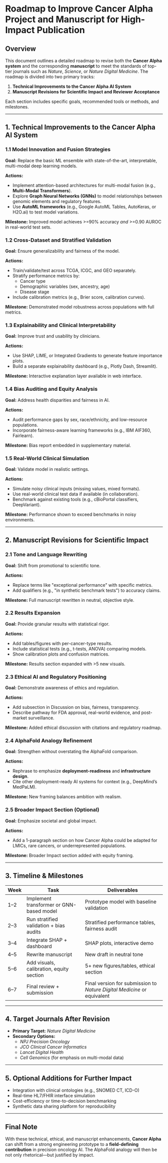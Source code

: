 # Roadmap to Improve Cancer Alpha Project and Manuscript for High-Impact Publication

## Overview
This document outlines a detailed roadmap to revise both the **Cancer Alpha system** and the corresponding **manuscript** to meet the standards of top-tier journals such as *Nature*, *Science*, or *Nature Digital Medicine*. The roadmap is divided into two primary tracks:

1. **Technical Improvements to the Cancer Alpha AI System**
2. **Manuscript Revisions for Scientific Impact and Reviewer Acceptance**

Each section includes specific goals, recommended tools or methods, and milestones.

---

## 1. Technical Improvements to the Cancer Alpha AI System

### 1.1 Model Innovation and Fusion Strategies

**Goal:** Replace the basic ML ensemble with state-of-the-art, interpretable, multi-modal deep learning models.

**Actions:**
- Implement attention-based architectures for multi-modal fusion (e.g., **Multi-Modal Transformers**).
- Explore **Graph Neural Networks (GNNs)** to model relationships between genomic elements and regulatory features.
- Use **AutoML frameworks** (e.g., Google AutoML Tables, AutoKeras, or H2O.ai) to test model variations.

**Milestone:** Improved model achieves >=90% accuracy *and* >=0.90 AUROC in real-world test sets.

### 1.2 Cross-Dataset and Stratified Validation

**Goal:** Ensure generalizability and fairness of the model.

**Actions:**
- Train/validate/test across TCGA, ICGC, and GEO separately.
- Stratify performance metrics by:
  - Cancer type
  - Demographic variables (sex, ancestry, age)
  - Disease stage
- Include calibration metrics (e.g., Brier score, calibration curves).

**Milestone:** Demonstrated model robustness across populations with full metrics.

### 1.3 Explainability and Clinical Interpretability

**Goal:** Improve trust and usability by clinicians.

**Actions:**
- Use SHAP, LIME, or Integrated Gradients to generate feature importance plots.
- Build a separate explainability dashboard (e.g., Plotly Dash, Streamlit).

**Milestone:** Interactive explanation layer available in web interface.

### 1.4 Bias Auditing and Equity Analysis

**Goal:** Address health disparities and fairness in AI.

**Actions:**
- Audit performance gaps by sex, race/ethnicity, and low-resource populations.
- Incorporate fairness-aware learning frameworks (e.g., IBM AIF360, Fairlearn).

**Milestone:** Bias report embedded in supplementary material.

### 1.5 Real-World Clinical Simulation

**Goal:** Validate model in realistic settings.

**Actions:**
- Simulate noisy clinical inputs (missing values, mixed formats).
- Use real-world clinical test data if available (in collaboration).
- Benchmark against existing tools (e.g., cBioPortal classifiers, DeepVariant).

**Milestone:** Performance shown to exceed benchmarks in noisy environments.

---

## 2. Manuscript Revisions for Scientific Impact

### 2.1 Tone and Language Rewriting

**Goal:** Shift from promotional to scientific tone.

**Actions:**
- Replace terms like "exceptional performance" with specific metrics.
- Add qualifiers (e.g., "in synthetic benchmark tests") to accuracy claims.

**Milestone:** Full manuscript rewritten in neutral, objective style.

### 2.2 Results Expansion

**Goal:** Provide granular results with statistical rigor.

**Actions:**
- Add tables/figures with per-cancer-type results.
- Include statistical tests (e.g., t-tests, ANOVA) comparing models.
- Show calibration plots and confusion matrices.

**Milestone:** Results section expanded with >5 new visuals.

### 2.3 Ethical AI and Regulatory Positioning

**Goal:** Demonstrate awareness of ethics and regulation.

**Actions:**
- Add subsection in Discussion on bias, fairness, transparency.
- Describe pathway for FDA approval, real-world evidence, and post-market surveillance.

**Milestone:** Added ethical discussion with citations and regulatory roadmap.

### 2.4 AlphaFold Analogy Refinement

**Goal:** Strengthen without overstating the AlphaFold comparison.

**Actions:**
- Rephrase to emphasize **deployment-readiness** and **infrastructure design**.
- Cite other deployment-ready AI systems for context (e.g., DeepMind’s MedPaLM).

**Milestone:** New framing balances ambition with realism.

### 2.5 Broader Impact Section (Optional)

**Goal:** Emphasize societal and global impact.

**Actions:**
- Add a 1-paragraph section on how Cancer Alpha could be adapted for LMICs, rare cancers, or underrepresented populations.

**Milestone:** Broader Impact section added with equity framing.

---

## 3. Timeline & Milestones

| Week | Task | Deliverables |
|------|------|--------------|
| 1–2 | Implement transformer or GNN-based model | Prototype model with baseline validation |
| 2–3 | Run stratified validation + bias audits | Stratified performance tables, fairness audit |
| 3–4 | Integrate SHAP + dashboard | SHAP plots, interactive demo |
| 4–5 | Rewrite manuscript | New draft in neutral tone |
| 5–6 | Add visuals, calibration, equity section | 5+ new figures/tables, ethical section |
| 6–7 | Final review + submission | Final version for submission to *Nature Digital Medicine* or equivalent |

---

## 4. Target Journals After Revision

- **Primary Target:** *Nature Digital Medicine*
- **Secondary Options:**
  - *NPJ Precision Oncology*
  - *JCO Clinical Cancer Informatics*
  - *Lancet Digital Health*
  - *Cell Genomics* (for emphasis on multi-modal data)

---

## 5. Optional Additions for Further Impact

- Integration with clinical ontologies (e.g., SNOMED CT, ICD-O)
- Real-time HL7/FHIR interface simulation
- Cost-efficiency or time-to-decision benchmarking
- Synthetic data sharing platform for reproducibility

---

## Final Note
With these technical, ethical, and manuscript enhancements, **Cancer Alpha** can shift from a strong engineering prototype to a **field-defining contribution** in precision oncology AI. The AlphaFold analogy will then be not only rhetorical—but justified by impact.

